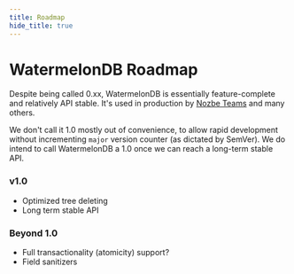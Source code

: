 ```yaml
---
title: Roadmap
hide_title: true
---
```


# WatermelonDB Roadmap

Despite being called 0.xx, WatermelonDB is essentially feature-complete and relatively API stable. It's used in production by [Nozbe Teams](https://nozbe.com) and many others.

We don't call it 1.0 mostly out of convenience, to allow rapid development without incrementing `major` version counter (as dictated by SemVer). We do intend to call WatermelonDB a 1.0 once we can reach a long-term stable API.

### v1.0

- Optimized tree deleting
- Long term stable API

### Beyond 1.0

- Full transactionality (atomicity) support?
- Field sanitizers
